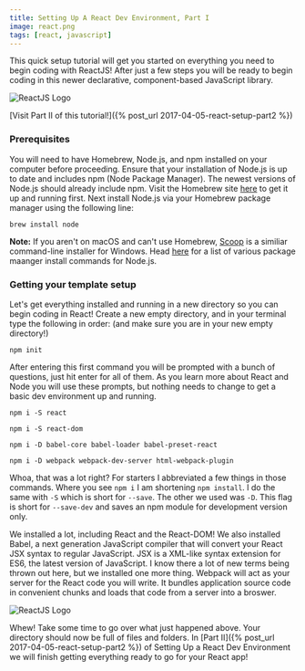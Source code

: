 ```yaml
---
title: Setting Up A React Dev Environment, Part I
image: react.png
tags: [react, javascript]
---
```


This quick setup tutorial will get you started on everything you need to begin coding with ReactJS! After just a few steps you will be ready to begin coding in this newer declarative, component-based JavaScript library.

<div class="img-container"><img src="{{ "/assets/preview_images/reactjspt1.jpg" | relative_url }}" alt="ReactJS Logo" class="article-image"></div>

[Visit Part II of this tutorial!]({% post_url 2017-04-05-react-setup-part2 %})

### Prerequisites

You will need to have Homebrew, Node.js, and npm installed on your computer before proceeding. Ensure that your installation of Node.js is up to date and includes npm (Node Package Manager). The newest versions of Node.js should already include npm. Visit the Homebrew site <a href="https://brew.sh/" target="_blank">here</a> to get it up and running first. Next install Node.js via your Homebrew package manager using the following line:

`brew install node`

<div class="note_box"><strong>Note:</strong> If you aren't on macOS and can't use Homebrew, <a href="http://scoop.sh/" target="_blank">Scoop</a> is a similiar command-line installer for Windows. Head <a href="https://nodejs.org/en/download/package-manager/" tager="_blank">here</a> for a list of various package maanger install commands for Node.js.</div>

### Getting your template setup

Let's get everything installed and running in a new directory so you can begin coding in React! Create a new empty directory, and in your terminal type the following in order: (and make sure you are in your new empty directory!)

`npm init`

After entering this first command you will be prompted with a bunch of questions, just hit enter for all of them. As you learn more about React and Node you will use these prompts, but nothing needs to change to get a basic dev environment up and running.

`npm i -S react`

`npm i -S react-dom`

`npm i -D babel-core babel-loader babel-preset-react`

`npm i -D webpack webpack-dev-server html-webpack-plugin`

Whoa, that was a lot right? For starters I abbreviated a few things in those commands. Where you see `npm i` I am shortening `npm install`. I do the same with `-S` which is short for `--save`. The other we used was `-D`. This flag is short for `--save-dev` and saves an npm module for development version only.

We installed a lot, including React and the React-DOM! We also installed Babel, a next generation JavaScript compiler that will convert your React JSX syntax to regular JavaScript. JSX is a XML-like syntax extension for ES6, the latest version of JavaScript. I know there a lot of new terms being thrown out here, but we installed one more thing. Webpack will act as your server for the React code you will write. It bundles application source code in convenient chunks and loads that code from a server into a broswer.

<div class="img-container"><img src="{{ "/assets/images/reactjspt1/reactjs.png" | relative_url }}" alt="ReactJS Logo" class="article-image"></div>

Whew! Take some time to go over what just happened above. Your directory should now be full of files and folders. In [Part II]({% post_url 2017-04-05-react-setup-part2 %}) of Setting Up a React Dev Environment we will finish getting everything ready to go for your React app!